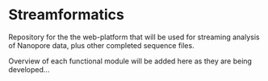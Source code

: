 # Streamformatics

Repository for the the web-platform that will be used for streaming analysis of Nanopore data, plus other completed sequence files.

Overview of each functional module will be added here as they are being developed...
